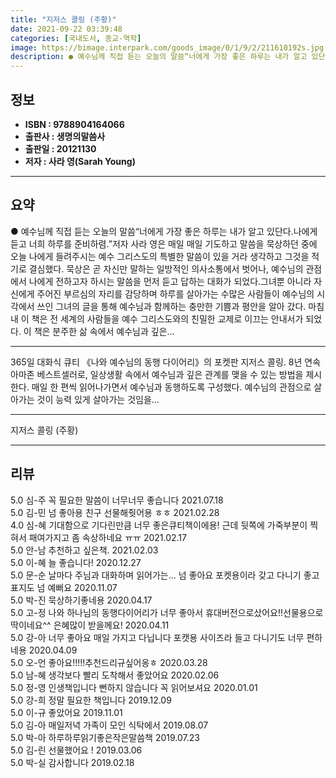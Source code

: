 ```yaml
---
title: "지저스 콜링 (주황)"
date: 2021-09-22 03:39:48
categories: [국내도서, 종교-역학]
image: https://bimage.interpark.com/goods_image/0/1/9/2/211610192s.jpg
description: ● 예수님께 직접 듣는 오늘의 말씀“너에게 가장 좋은 하루는 내가 알고 있단다.나에게 듣고 너희 하루를 준비하렴.”저자 사라 영은 매일 매일 기도하고 말씀을 묵상하던 중에 오늘 나에게 들려주시는 예수 그리스도의 특별한 말씀이 있을 거라 생각하고 그것을 적기로 결심했다. 묵상은 곧 자신
---
```


## **정보**

- **ISBN : 9788904164066**
- **출판사 : 생명의말씀사**
- **출판일 : 20121130**
- **저자 : 사라 영(Sarah Young)**

------



## **요약**

●  예수님께 직접 듣는 오늘의 말씀“너에게 가장 좋은 하루는 내가 알고 있단다.나에게 듣고 너희 하루를 준비하렴.”저자 사라 영은 매일 매일 기도하고 말씀을 묵상하던 중에 오늘 나에게 들려주시는 예수 그리스도의 특별한 말씀이 있을 거라 생각하고 그것을 적기로 결심했다. 묵상은 곧 자신만 말하는 일방적인 의사소통에서 벗어나, 예수님의 관점에서 나에게 전하고자 하시는 말씀을 먼저 듣고 답하는 대화가 되었다.그녀뿐 아니라 자신에게 주어진 부르심의 자리를 감당하며 하루를 살아가는 수많은 사람들이 예수님의 시각에서 쓰인 그녀의 글을 통해 예수님과 함께하는 충만한 기쁨과 평안을 알아 갔다. 마침내 이 책은 전 세계의 사람들을 예수 그리스도와의 친밀한 교제로 이끄는 안내서가 되었다. 이 책은 분주한 삶 속에서 예수님과 깊은...

------

365일 대화식 큐티 《나와 예수님의 동행 다이어리》의 포켓판 지저스 콜링. 8년 연속 아마존 베스트셀러로, 일상생활 속에서 예수님과 깊은 관계를 맺을 수 있는 방법을 제시한다. 매일 한 편씩 읽어나가면서 예수님과 동행하도록 구성했다. 예수님의 관점으로 살아가는 것이 능력 있게 살아가는 것임을... 

------


지저스 콜링 (주황) 

------


## **리뷰** 

5.0 심-주 꼭 필요한 말씀이 너무너무 좋습니다 2021.07.18 <br/>5.0 김-민 넘 좋아용 친구 선물해줫어용 ㅎㅎ 2021.02.28 <br/>4.0 심-혜 기대함으로 기다린만큼 너무 좋은큐티책이에용!
근데 뒷쪽에 가죽부분이 찍혀서 패여가지고 좀 속상하네요 ㅠㅠ 2021.02.17 <br/>5.0 안-남 추천하고 싶은책. 2021.02.03 <br/>5.0 이-혜 늘 좋습니다! 2020.12.27 <br/>5.0 문-순 날마다 주님과 대화하며 읽어가는...
넘 좋아요
포켓용이라 갖고 다니기 좋고
표지도 넘 예뻐요 2020.11.07 <br/>5.0 박-진 묵상하기좋네용 2020.04.17 <br/>5.0 고-정 나와 하나님의 동행다이어리가 너무 좋아서 휴대버전으로샀어요!!선물용으로 딱이네요^^ 은혜많이 받을께요! 2020.04.11 <br/>5.0 강-아 너무 좋아요 매일 가지고 다닙니다 포캣용 사이즈라 들고 다니기도 너무 편하네용 2020.04.09 <br/>5.0 오-언 좋아요!!!!!추천드리규싶어옹ㅎ 2020.03.28 <br/>5.0 남-혜 생각보다 빨리 도착해서 좋았어요 2020.02.06 <br/>5.0 정-영 인생책입니다 뻔하지 않습니다 꼭 읽어보셔요 2020.01.01 <br/>5.0 강-희 정말 필요한 책입니다 2019.12.09 <br/>5.0 이-규 좋았어요 2019.11.01 <br/>5.0 김-아 매일저녁 가족이 모인 식탁에서 2019.08.07 <br/>5.0 박-아 하루하루읽기좋은작은말씀책 2019.07.23 <br/>5.0 김-린 선물했어요 ! 2019.03.06 <br/>5.0 박-실 감사합니다  2019.02.18 <br/>